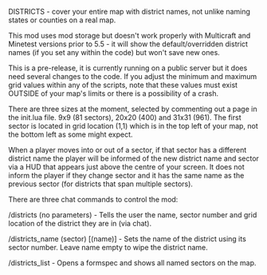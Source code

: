 DISTRICTS - cover your entire map with district names, not unlike naming states or counties on a real map.

This mod uses mod storage but doesn't work properly with Multicraft and Minetest versions prior to 5.5 - it will show the default/overridden district names (if you set any within the code) but won't save new ones.

This is a pre-release, it is currently running on a public server but it does need several changes to the code. If you adjust the minimum and maximum grid values within any of the scripts, note that these values must exist OUTSIDE of your map's limits or there is a possibility of a crash.

There are three sizes at the moment, selected by commenting out a page in the init.lua file. 9x9 (81 sectors), 20x20 (400) and 31x31 (961). The first sector is located in grid location (1,1) which is in the top left of your map, not the bottom left as some might expect.

When a player moves into or out of a sector, if that sector has a different district name the player will be informed of the new district name and sector via a HUD that appears just above the centre of your screen. It does not inform the player if they change sector and it has the same name as the previous sector (for districts that span multiple sectors).

There are three chat commands to control the mod:

/districts (no parameters) - Tells the user the name, sector number and grid location of the district they are in (via chat).

/districts_name (sector) [(name)] - Sets the name of the district using its sector number. Leave name empty to wipe the district name.

/districts_list - Opens a formspec and shows all named sectors on the map.
